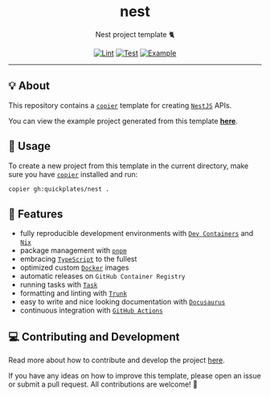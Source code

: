 <h1 align="center">nest</h1>

<div align="center">

Nest project template 🐈

[![Lint](https://github.com/quickplates/nest/actions/workflows/lint.yaml/badge.svg)](https://github.com/quickplates/nest/actions/workflows/lint.yaml)
[![Test](https://github.com/quickplates/nest/actions/workflows/test.yaml/badge.svg)](https://github.com/quickplates/nest/actions/workflows/test.yaml)
[![Example](https://github.com/quickplates/nest/actions/workflows/example.yaml/badge.svg)](https://github.com/quickplates/nest/actions/workflows/example.yaml)

</div>

---

## 💡 About

This repository contains a [`copier`](https://copier.readthedocs.io) template
for creating [`NestJS`](https://nestjs.com) APIs.

You can view the example project generated from this template
[**here**](https://github.com/quickplates/nest-example).

## 📜 Usage

To create a new project from this template in the current directory,
make sure you have [`copier`](https://copier.readthedocs.io) installed and run:

```sh
copier gh:quickplates/nest .
```

## 🚀 Features

- fully reproducible development environments with
  [`Dev Containers`](https://code.visualstudio.com/docs/remote/containers)
  and [`Nix`](https://nixos.org)
- package management with [`pnpm`](https://pnpm.io)
- embracing [`TypeScript`](https://www.typescriptlang.org) to the fullest
- optimized custom [`Docker`](https://www.docker.com) images
- automatic releases on `GitHub Container Registry`
- running tasks with [`Task`](https://taskfile.dev)
- formatting and linting with [`Trunk`](https://trunk.io)
- easy to write and nice looking documentation
  with [`Docusaurus`](https://docusaurus.io)
- continuous integration with [`GitHub Actions`](https://github.com/features/actions)

## 💻 Contributing and Development

Read more about how to contribute and develop the project
[here](https://github.com/quickplates/nest/blob/main/CONTRIBUTING.md).

If you have any ideas on how to improve this template,
please open an issue or submit a pull request.
All contributions are welcome! 🤗
